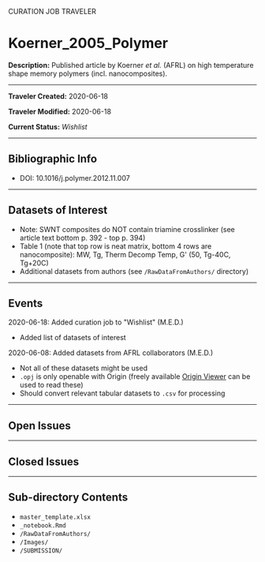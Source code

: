 CURATION JOB TRAVELER

# Koerner_2005_Polymer

**Description:** Published article by Koerner *et al.* (AFRL) on high temperature shape memory polymers (incl. nanocomposites).

---

**Traveler Created:** 2020-06-18

**Traveler Modified:** 2020-06-18

**Current Status:** *Wishlist*

---

## Bibliographic Info

* DOI: 10.1016/j.polymer.2012.11.007

---

## Datasets of Interest

* Note: SWNT composites do NOT contain triamine crosslinker (see article text bottom p. 392 - top p. 394)
* Table 1 (note that top row is neat matrix, bottom 4 rows are nanocomposite): MW, Tg, Therm Decomp Temp, G' (50, Tg-40C, Tg+20C)
* Additional datasets from authors (see `/RawDataFromAuthors/` directory)


---

## Events

2020-06-18: Added curation job to "Wishlist" (M.E.D.)
* Added list of datasets of interest

2020-06-08: Added datasets from AFRL collaborators (M.E.D.)
* Not all of these datasets might be used
* `.opj` is only openable with Origin (freely available [Origin Viewer](https://www.originlab.com/viewer/) can be used to read these)
* Should convert relevant tabular datasets to `.csv` for processing




---

## Open Issues



---

## Closed Issues



---

## Sub-directory Contents

* `master_template.xlsx`
* `_notebook.Rmd`
* `/RawDataFromAuthors/`
* `/Images/`
* `/SUBMISSION/`
